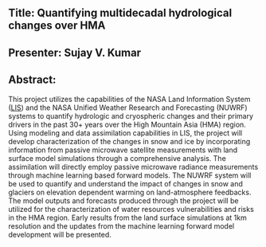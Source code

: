 ## Title: Quantifying multidecadal hydrological changes over HMA 

## Presenter: Sujay V. Kumar

## Abstract:

This project utilizes the capabilities of the NASA Land Information System ([LIS](http://lis.gsfc.nasa.gov)) and the NASA Unified Weather Research and Forecasting (NUWRF) systems to quantify hydrologic and cryospheric changes and their primary drivers in the past 30+ years over the High Mountain Asia (HMA) region. Using modeling and data assimilation capabilities in LIS, the project will develop characterization of the changes in snow and ice by incorporating information from passive microwave satellite measurements with land surface model simulations through a comprehensive analysis. The assimilation will directly employ passive microwave radiance measurements through machine learning based forward models. The NUWRF system will be used to quantify and understand the impact of changes in snow and glaciers on elevation dependent warming on land-atmosphere feedbacks. The model outputs and forecasts produced through the project will be utilized for the characterization of water resources vulnerabilities and risks in the HMA region.  Early results from the land surface simulations at 1km resolution and the updates from the machine learning forward model development will be presented.


